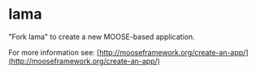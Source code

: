 lama
=====

"Fork lama" to create a new MOOSE-based application.

For more information see: [http://mooseframework.org/create-an-app/](http://mooseframework.org/create-an-app/)
